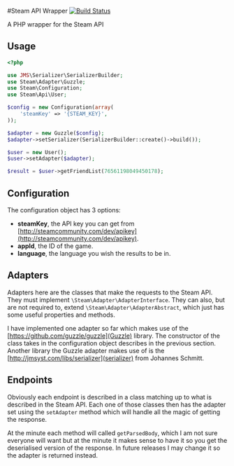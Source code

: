 #Steam API Wrapper
[![Build Status](https://travis-ci.org/DaMitchell/steam-api-php.png?branch=master)](https://travis-ci.org/DaMitchell/steam-api-php)

A PHP wrapper for the Steam API

Usage
-----
```php
<?php

use JMS\Serializer\SerializerBuilder;
use Steam\Adapter\Guzzle;
use Steam\Configuration;
use Steam\Api\User;

$config = new Configuration(array(
    'steamKey' => '{STEAM_KEY}',
));

$adapter = new Guzzle($config);
$adapter->setSerializer(SerializerBuilder::create()->build());

$user = new User();
$user->setAdapter($adapter);

$result = $user->getFriendList(76561198049450178);
```

Configuration
-------------
The configuration object has 3 options:
- **steamKey**, the API key you can get from [http://steamcommunity.com/dev/apikey](http://steamcommunity.com/dev/apikey).
- **appId**, the ID of the game.
- **language**, the language you wish the results to be in. 

Adapters
--------
Adapters here are the classes that make the requests to the Steam API. They must implement `\Steam\Adapter\AdapterInterface`. They can also, but are not required to, extend `\Steam\Adapter\AdapterAbstract`, which just has some useful properties and methods.

I have implemented one adapter so far which makes use of the [https://github.com/guzzle/guzzle](Guzzle) library. The constructor of the class takes in the configuration object describes in the previous section. Another library the Guzzle adapter makes use of is the [http://jmsyst.com/libs/serializer](serializer) from Johannes Schmitt.

Endpoints
---------
Obviously each endpoint is described in a class matching up to what is described in the Steam API. Each one of those classes then has the adapter set using the `setAdapter` method which will handle all the magic of getting the response.

At the minute each method will called `getParsedBody`, which I am not sure everyone will want but at the minute it makes sense to have it so you get the deserialised version of the response. In future releases I may change it so the adapter is returned instead.
